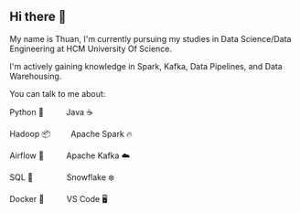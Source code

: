 ## Hi there 👋

My name is Thuan, I'm currently pursuing my studies in Data Science/Data Engineering at HCM University Of Science. 

I'm actively gaining knowledge in Spark, Kafka, Data Pipelines, and Data Warehousing.

You can talk to me about:

Python 🐍&nbsp;&nbsp;&nbsp;&nbsp;&nbsp;&nbsp;&nbsp;&nbsp;&nbsp;&nbsp;Java ☕

Hadoop 📦&nbsp;&nbsp;&nbsp;&nbsp;&nbsp;&nbsp;&nbsp;&nbsp;&nbsp;Apache Spark 🔥

Airflow 🚀&nbsp;&nbsp;&nbsp;&nbsp;&nbsp;&nbsp;&nbsp;&nbsp;&nbsp;&nbsp;Apache Kafka ☁️

SQL 📜&nbsp;&nbsp;&nbsp;&nbsp;&nbsp;&nbsp;&nbsp;&nbsp;&nbsp;&nbsp;&nbsp;&nbsp;&nbsp;&nbsp;&nbsp;Snowflake ❄️

Docker 🐋&nbsp;&nbsp;&nbsp;&nbsp;&nbsp;&nbsp;&nbsp;&nbsp;&nbsp;&nbsp;VS Code 🖥️
